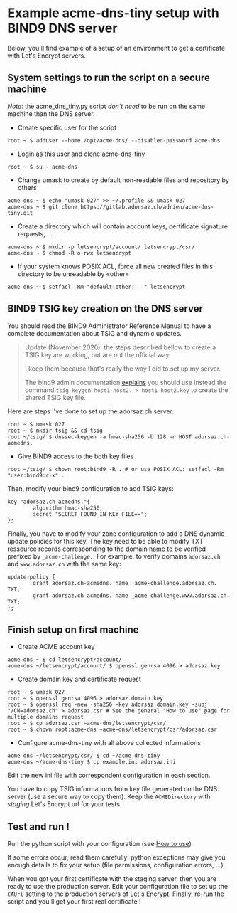 # Example acme-dns-tiny setup with BIND9 DNS server

Below, you'll find example of a setup of an environment to get a certificate with Let's Encrypt servers.

## System settings to run the script on a secure machine

*Note*: the acme_dns_tiny.py script *don't need* to be run on the same machine than the DNS server.

* Create specific user for the script
```
root ~ $ adduser --home /opt/acme-dns/ --disabled-password acme-dns
```
* Login as this user and clone acme-dns-tiny
```
root ~ $ su - acme-dns
```
* Change umask to create by default non-readable files and repository by others
```
acme-dns ~ $ echo "umask 027" >> ~/.profile && umask 027
acme-dns ~ $ git clone https://gitlab.adorsaz.ch/adrien/acme-dns-tiny.git
```
* Create a directory which will contain account keys, certificate signature requests, ...
```
acme-dns ~ $ mkdir -p letsencrypt/account/ letsencrypt/csr/
acme-dns ~ $ chmod -R o-rwx letsencrypt
```
* If your system knows POSIX ACL, force all new created files in this directory to be unreadable by «other»
```
acme-dns ~ $ setfacl -Rm "default:other:---" letsencrypt
```

## BIND9 TSIG key creation on the DNS server

You should read the BIND9 Administrator Reference Manual to have a complete documentation about TSIG and dynamic updates.

> Update (November 2020): the steps described bellow to create a TSIG key are working, but are not the official way.
>
> I keep them because that's really the way I did to set up my server.
>
> The bind9 admin documentation [explains](https://bind9.readthedocs.io/en/v9_16_7/advanced.html#generating-a-shared-key) you should use instead the command `tsig-keygen host1-host2. > host1-host2.key` to create the shared TSIG key file.

Here are steps I've done to set up the adorsaz.ch server:
```
root ~ $ umask 027
root ~ $ mkdir tsig && cd tsig
root ~/tsig/ $ dnssec-keygen -a hmac-sha256 -b 128 -n HOST adorsaz.ch-acmedns.
```

* Give BIND9 access to the both key files
```
root ~/tsig/ $ chown root:bind9 -R . # or use POSIX ACL: setfacl -Rm "user:bind9:r-x" .
```

Then, modify your bind9 configuration to add TSIG keys:
```
key "adorsaz.ch-acmedns."{ 
        algorithm hmac-sha256;
        secret "SECRET_FOUND_IN_KEY_FILE==";
};
```

Finally, you have to modify your zone configuration to add a DNS dynamic update policies for this key.
The key need to be able to modify TXT ressource records corresponding to the domain name to be verified prefixed by `_acme-challenge.`.
For example, to verify domains `adorsaz.ch` and `www.adorsaz.ch` with the same key:
```
update-policy {
        grant adorsaz.ch-acmedns. name _acme-challenge.adorsaz.ch. TXT;
        grant adorsaz.ch-acmedns. name _acme-challenge.www.adorsaz.ch. TXT;
};
```

## Finish setup on first machine

* Create ACME account key
```
acme-dns ~ $ cd letsencrypt/account/
acme-dns ~/letsencrypt/account/ $ openssl genrsa 4096 > adorsaz.key
```
* Create domain key and certificate request
```
root ~ $ umask 027
root ~ $ openssl genrsa 4096 > adorsaz.domain.key
root ~ $ openssl req -new -sha256 -key adorsaz.domain.key -subj "/CN=adorsaz.ch" > adorsaz.csr # See the general "How to use" page for multiple domains request
root ~ $ cp adorsaz.csr ~acme-dns/letsencrypt/csr/
root ~ $ chown root:acme-dns ~acme-dns/letsencrypt/csr/adorsaz.csr
```
* Configure acme-dns-tiny with all above collected informations
```
acme-dns ~/letsencrypt/csr/ $ cd ~/acme-dns-tiny
acme-dns ~/acme-dns-tiny $ cp example.ini adorsaz.ini
```

Edit the new ini file with correspondent configuration in each section.

You have to copy TSIG informations from key file generated on the DNS server (use a secure way to copy them).
Keep the `ACMEDirectory` with *staging* Let's Encrypt url for your tests.

## Test and run !
Run the python script with your configuration (see [How to use](./howto-use.md))

If some errors occur, read them carefully: python exceptions may give you enough details to fix your setup (file permissions, configuration errors, ...).

When you got your first certificate with the staging server, then you are ready to use the production server.
Edit your configuration file to set up the `CAUrl` setting to the production servers of Let's Encrypt.
Finally, re-run the script and you'll get your first real certificate !
